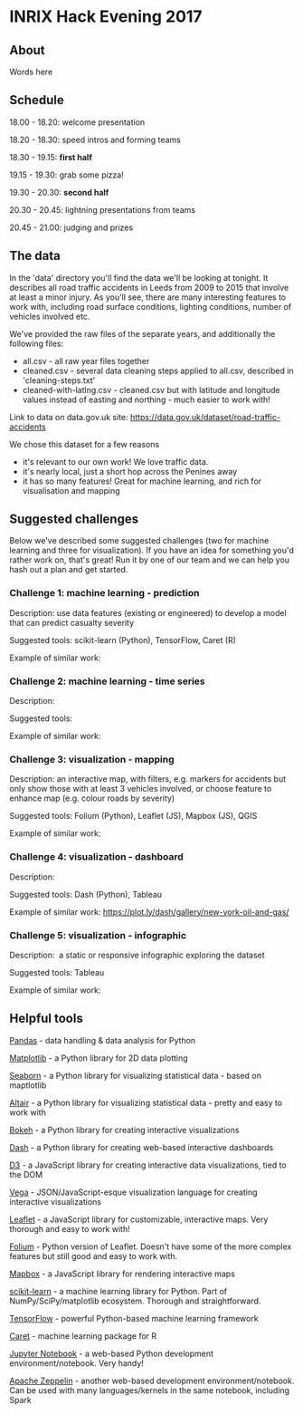 # INRIX Hack Evening 2017

## About

Words here

## Schedule

18.00 - 18.20: welcome presentation

18.20 - 18.30: speed intros and forming teams

18.30 - 19.15: **first half**

19.15 - 19.30: grab some pizza!

19.30 - 20.30: **second half**

20.30 - 20.45: lightning presentations from teams

20.45 - 21.00: judging and prizes


## The data

In the 'data' directory you'll find the data we'll be looking at tonight. It describes all road traffic accidents in Leeds from 2009 to 2015 that involve at least a minor injury. As you'll see, there are many interesting features to work with, including road surface conditions, lighting conditions, number of vehicles involved etc. 

We've provided the raw files of the separate years, and additionally the following files:

* all.csv - all raw year files together
* cleaned.csv - several data cleaning steps applied to all.csv, described in 'cleaning-steps.txt'
* cleaned-with-latlng.csv - cleaned.csv but with latitude and longitude values instead of easting and northing - much easier to work with!

Link to data on data.gov.uk site: https://data.gov.uk/dataset/road-traffic-accidents

We chose this dataset for a few reasons
* it's relevant to our own work! We love traffic data.
* it's nearly local, just a short hop across the Penines away
* it has so many features! Great for machine learning, and rich for visualisation and mapping

## Suggested challenges

Below we've described some suggested challenges (two for machine learning and three for visualization).
If you have an idea for something you'd rather work on, that's great! Run it by one of our team and 
we can help you hash out a plan and get started.

### Challenge 1: machine learning - prediction

Description: use data features (existing or engineered) to develop a model that can predict casualty severity

Suggested tools: scikit-learn (Python), TensorFlow, Caret (R)

Example of similar work:

### Challenge 2: machine learning - time series

Description:

Suggested tools:

Example of similar work:

### Challenge 3: visualization - mapping

Description: an interactive map, with filters, e.g. markers for accidents but only show those with at least 3 vehicles involved, or choose feature to enhance map (e.g. colour roads by severity)

Suggested tools: Folium (Python), Leaflet (JS), Mapbox (JS), QGIS

Example of similar work:

### Challenge 4: visualization - dashboard

Description:

Suggested tools: Dash (Python), Tableau

Example of similar work: https://plot.ly/dash/gallery/new-york-oil-and-gas/

### Challenge 5: visualization - infographic

Description:  a static or responsive infographic exploring the dataset

Suggested tools: Tableau

Example of similar work:

## Helpful tools

[Pandas](https://pandas.pydata.org/) - data handling & data analysis for Python

[Matplotlib](http://matplotlib.org/) - a Python library for 2D data plotting

[Seaborn](https://seaborn.pydata.org/) - a Python library for visualizing statistical data - based on maptlotlib

[Altair](https://altair-viz.github.io/) - a Python library for visualizing statistical data - pretty and easy to work with

[Bokeh](http://bokeh.pydata.org/en/latest/) - a Python library for creating interactive visualizations

[Dash](https://github.com/plotly/dash) - a Python library for creating web-based interactive dashboards

[D3](https://d3js.org/) - a JavaScript library for creating interactive data visualizations, tied to the DOM

[Vega](https://vega.github.io/vega/) - JSON/JavaScript-esque visualization language for creating interactive visualizations

[Leaflet](http://leafletjs.com/) - a JavaScript library for customizable, interactive maps. Very thorough and easy to work with!

[Folium](https://github.com/python-visualization/folium) - Python version of Leaflet. Doesn't have some of the more complex features but still good and easy to work with.

[Mapbox](https://www.mapbox.com/mapbox-gl-js/api/) - a JavaScript library for rendering interactive maps

[scikit-learn](http://scikit-learn.org/stable/) - a machine learning library for Python. Part of NumPy/SciPy/matplotlib ecosystem. Thorough and straightforward.

[TensorFlow](https://www.tensorflow.org/) - powerful Python-based machine learning framework

[Caret](http://topepo.github.io/caret/index.html) - machine learning package for R

[Jupyter Notebook](https://github.com/jupyter/notebook) - a web-based Python development environment/notebook. Very handy!

[Apache Zeppelin](https://zeppelin.apache.org/) - another web-based development environment/notebook. Can be used with many languages/kernels in the same notebook, including Spark

